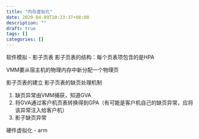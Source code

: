 ```yaml
---
title: "内存虚拟化"
date: 2020-04-09T10:23:37+08:00
description: ""
draft: true
tags: []
categories: []
---
```


软件模拟 - 影子页表
影子页表的结构：每个页表项包含的是HPA

VMM要从宿主机的物理内存中新分配一个物理页

影子页表的建立
影子页表的缺页处理机制
1. 缺页异常由VMM捕获，知道GVA
2. 将GVA通过客户机页表转换得到GPA（有可能是客户机自己的缺页异常，应将该异常注入给客户机）
3. 影子缺页异常




硬件虚拟化 - arm